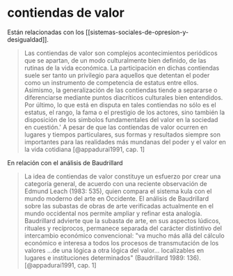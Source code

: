 # contiendas de valor
Están relacionadas con los [[sistemas-sociales-de-opresion-y-desigualdad]].

>Las contiendas de valor son complejos acontecimientos periódicos que se apartan, de un modo culturalmente bien definido, de las rutinas de la vida económica. La participación en dichas contiendas suele ser tanto un privilegio para aquellos que detentan el poder como un instrumento de competencia de estatus entre ellos. Asimismo, la generalización de las contiendas tiende a separarse o diferenciarse mediante puntos diacríticos culturales bien entendidos. Por último, lo que está en disputa en tales contiendas no sólo es el estatus, el rango, la fama o el prestigio de los actores, sino también la disposición de los simbolos fundamentales del valor en la sociedad en cuestión.' A pesar de que las contiendas de valor ocurren en lugares y tiempos particulares, sus formas y resultados siempre son importantes para las realidades más mundanas del poder y el valor en la vida cotidiana [@appadurai1991, cap. 1]

En relación con el análisis de Baudrillard

>La idea de contiendas de valor constituye un esfuerzo por crear una categoría general, de acuerdo con una reciente observación de Edmund Leach (1983: 535), quien compara el sistema kula con el mundo moderno del arte en Occidente. El análisis de Baudrillard sobre las subastas de obras de arte verificadas actualmente en el mundo occidental nos permite ampliar y refinar esta analogía. Baudrillard advierte que la subasta de arte, en sus aspectos lúdicos, rituales y recíprocos, permanece separada del carácter distintivo del intercambio económico convencional: "va mucho más allá del cálculo económico e interesa a todos los procesos de transmutación de los valores ...de una lógica a otra lógica del valor... localizables en lugares e instituciones determinados" (Baudrillard 1989: 136). [@appadurai1991, cap. 1]